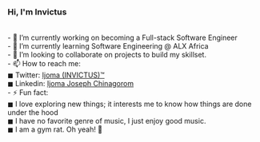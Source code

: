 ### Hi, I'm Invictus 
<br>
- 🔭 I’m currently working on becoming a Full-stack Software Engineer<br>
- 🌱 I’m currently learning Software Engineering @ ALX Africa<br>
- 👯 I’m looking to collaborate on projects to build my skillset.<br>
- 📫 How to reach me:<br> 
      ◼ Twitter: <a href="https://twitter.com/ijoma_joseph">Ijoma (INVICTUS)™</a><br>
      ◼ Linkedin: <a href="https://www.linkedin.com/in/ijoma-joseph-chinagorom-1a3095231">Ijoma Joseph Chinagorom</a><br>
- ⚡ Fun fact:<br>
               ◼ I love exploring new things; it interests me to know how things are done under the hood<br>
               ◼ I have no favorite genre of music, I just enjoy good music.<br>
               ◼ I am a gym rat. Oh yeah! 🦾
